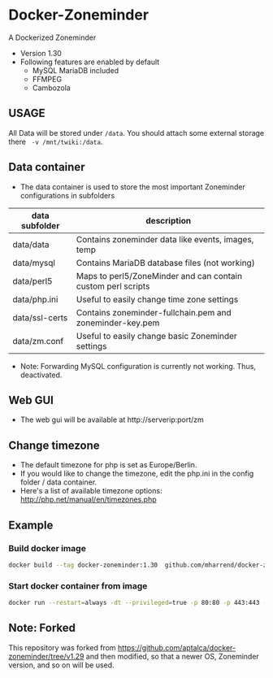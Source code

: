 # Docker-Zoneminder
A Dockerized Zoneminder
* Version 1.30
* Following features are enabled by default
  * MySQL MariaDB included
  * FFMPEG
  * Cambozola

## USAGE
All Data will be stored under `/data`. You should attach some
external storage there ` -v /mnt/twiki:/data`.

## Data container
* The data container is used to store the most important Zoneminder configurations in subfolders

| data subfolder |    description                                               |
|----------------|--------------------------------------------------------------|
| data/data      | Contains zoneminder data like events, images, temp           |
| data/mysql     | Contains MariaDB database files (not working)                |
| data/perl5     | Maps to perl5/ZoneMinder and can contain custom perl scripts |
| data/php.ini   | Useful to easily change time zone settings                   |
| data/ssl-certs | Contains zoneminder-fullchain.pem and zoneminder-key.pem     |
| data/zm.conf   | Useful to easily change basic Zoneminder settings            |

* Note: Forwarding MySQL configuration is currently not working. Thus, deactivated.

## Web GUI
* The web gui will be available at http://serverip:port/zm


## Change timezone
* The default timezone for php is set as Europe/Berlin.
* If you would like to change the timezone, edit the php.ini in the config folder / data container.
* Here's a list of available timezone options: http://php.net/manual/en/timezones.php




## Example

### Build docker image
```bash
docker build --tag docker-zoneminder:1.30  github.com/mharrend/docker-zoneminder
```

### Start docker container from image
```bash
docker run --restart=always -dt --privileged=true -p 80:80 -p 443:443 -v /docker:/data:rw -v /etc/localtime:/etc/localtime:ro  docker-zoneminder/1.30
```





## Note: Forked
This repository was forked from https://github.com/aptalca/docker-zoneminder/tree/v1.29 and then modified, so that a newer OS, Zoneminder version, and so on will be used.

